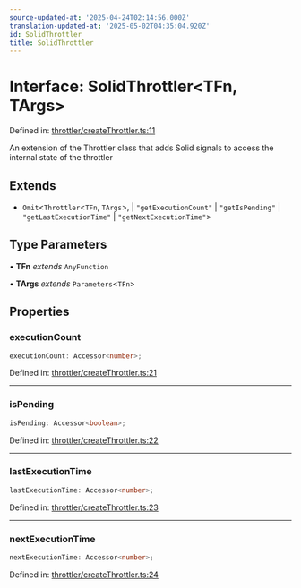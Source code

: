 ```yaml
---
source-updated-at: '2025-04-24T02:14:56.000Z'
translation-updated-at: '2025-05-02T04:35:04.920Z'
id: SolidThrottler
title: SolidThrottler
---
```


<!-- DO NOT EDIT: this page is autogenerated from the type comments -->

# Interface: SolidThrottler\<TFn, TArgs\>

Defined in: [throttler/createThrottler.ts:11](https://github.com/TanStack/pacer/blob/main/packages/solid-pacer/src/throttler/createThrottler.ts#L11)

An extension of the Throttler class that adds Solid signals to access the internal state of the throttler

## Extends

- `Omit`\<`Throttler`\<`TFn`, `TArgs`\>, 
  \| `"getExecutionCount"`
  \| `"getIsPending"`
  \| `"getLastExecutionTime"`
  \| `"getNextExecutionTime"`\>

## Type Parameters

• **TFn** *extends* `AnyFunction`

• **TArgs** *extends* `Parameters`\<`TFn`\>

## Properties

### executionCount

```ts
executionCount: Accessor<number>;
```

Defined in: [throttler/createThrottler.ts:21](https://github.com/TanStack/pacer/blob/main/packages/solid-pacer/src/throttler/createThrottler.ts#L21)

***

### isPending

```ts
isPending: Accessor<boolean>;
```

Defined in: [throttler/createThrottler.ts:22](https://github.com/TanStack/pacer/blob/main/packages/solid-pacer/src/throttler/createThrottler.ts#L22)

***

### lastExecutionTime

```ts
lastExecutionTime: Accessor<number>;
```

Defined in: [throttler/createThrottler.ts:23](https://github.com/TanStack/pacer/blob/main/packages/solid-pacer/src/throttler/createThrottler.ts#L23)

***

### nextExecutionTime

```ts
nextExecutionTime: Accessor<number>;
```

Defined in: [throttler/createThrottler.ts:24](https://github.com/TanStack/pacer/blob/main/packages/solid-pacer/src/throttler/createThrottler.ts#L24)
